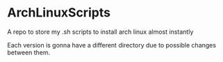 # ArchLinuxScripts
A repo to store my .sh scripts to install arch linux almost instantly

Each version is gonna have a different directory due to possible changes between them.

